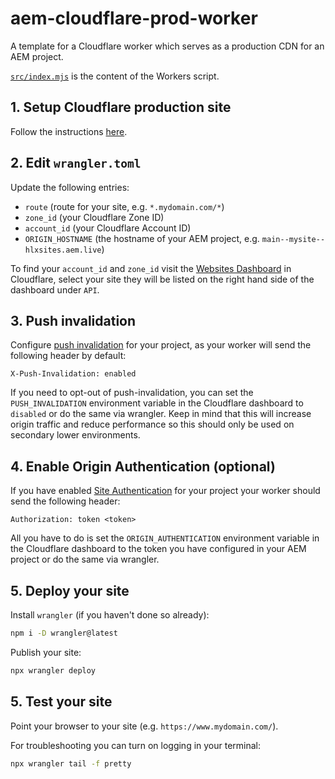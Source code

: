 # aem-cloudflare-prod-worker

A template for a Cloudflare worker which serves as a production CDN for an AEM project.

[`src/index.mjs`](https://github.com/adobe/aem-cloudflare-prod-worker/blob/main/src/index.mjs) is the content of the Workers script.

## 1. Setup Cloudflare production site

Follow the instructions [here](https://www.aem.live/docs/byo-cdn-cloudflare-setup).

## 2. Edit `wrangler.toml`

Update the following entries:

- `route` (route for your site, e.g. `*.mydomain.com/*`)
- `zone_id` (your Cloudflare Zone ID)
- `account_id` (your Cloudflare Account ID)
- `ORIGIN_HOSTNAME` (the hostname of your AEM project, e.g. `main--mysite--hlxsites.aem.live`)

To find your `account_id` and `zone_id` visit the [Websites Dashboard](https://dash.cloudflare.com/zones) in Cloudflare, select your site they will be listed on the right hand side of the dashboard under `API`.

## 3. Push invalidation

Configure [push invalidation](https://www.aem.live/docs/setup-byo-cdn-push-invalidation#cloudflare) for your project, as your worker will send the following header by default:

```
X-Push-Invalidation: enabled
```

If you need to opt-out of push-invalidation, you can set the `PUSH_INVALIDATION` environment variable in the Cloudflare dashboard to `disabled` or do the same via wrangler. Keep in mind that this will increase origin traffic and reduce performance so this should only be used on secondary lower environments.

## 4. Enable Origin Authentication (optional)

If you have enabled [Site Authentication](https://www.aem.live/docs/authentication-setup-site) for your project your worker should send the following header:

```
Authorization: token <token>
```

All you have to do is set the `ORIGIN_AUTHENTICATION` environment variable in the Cloudflare dashboard to the token you have configured in your AEM project or do the same via wrangler.

## 5. Deploy your site

Install `wrangler` (if you haven't done so already):

```sh
npm i -D wrangler@latest
```

Publish your site:

```sh
npx wrangler deploy
```

## 5. Test your site

Point your browser to your site (e.g. `https://www.mydomain.com/`).

For troubleshooting you can turn on logging in your terminal:

```sh
npx wrangler tail -f pretty
```
